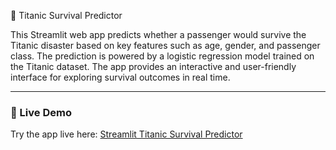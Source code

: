 🚢 Titanic Survival Predictor

This Streamlit web app predicts whether a passenger would survive the Titanic disaster based on key features such as age, gender, and passenger class. The prediction is powered by a logistic regression model trained on the Titanic dataset. The app provides an interactive and user-friendly interface for exploring survival outcomes in real time.

---

### 🔗 Live Demo

Try the app live here: [Streamlit Titanic Survival Predictor](https://03sans-titanic-survival-prediction-app-mnshnh.streamlit.app)
